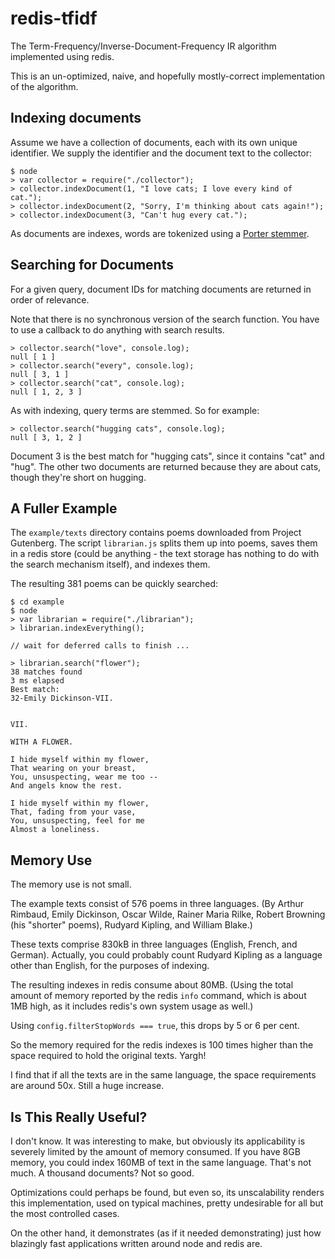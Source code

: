redis-tfidf
===========

The Term-Frequency/Inverse-Document-Frequency IR algorithm 
implemented using redis.

This is an un-optimized, naive, and hopefully mostly-correct implementation 
of the algorithm.  

Indexing documents
------------------

Assume we have a collection of documents, each with its own
unique identifier.  We supply the identifier and the document
text to the collector:

    $ node
    > var collector = require("./collector");
    > collector.indexDocument(1, "I love cats; I love every kind of cat.");
    > collector.indexDocument(2, "Sorry, I'm thinking about cats again!");
    > collector.indexDocument(3, "Can't hug every cat.");

As documents are indexes, words are tokenized using a 
[Porter stemmer](https://github.com/jedp/porter-stemmer).

 
Searching for Documents
-----------------------

For a given query, document IDs for matching documents are returned in order of
relevance.

Note that there is no synchronous version of the search function.  You have to 
use a callback to do anything with search results.

    > collector.search("love", console.log);
    null [ 1 ]
    > collector.search("every", console.log);
    null [ 3, 1 ]
    > collector.search("cat", console.log);
    null [ 1, 2, 3 ]

As with indexing, query terms are stemmed.  So for example:

    > collector.search("hugging cats", console.log);
    null [ 3, 1, 2 ]

Document 3 is the best match for "hugging cats", since it contains "cat" and
"hug".  The other two documents are returned because they are about cats,
though they're short on hugging.

A Fuller Example
----------------

The `example/texts` directory contains poems downloaded from Project
Gutenberg.  The script `librarian.js` splits them up into poems, saves
them in a redis store (could be anything - the text storage has nothing
to do with the search mechanism itself), and indexes them.

The resulting 381 poems can be quickly searched:

    $ cd example
    $ node
    > var librarian = require("./librarian");
    > librarian.indexEverything();

    // wait for deferred calls to finish ...

    > librarian.search("flower");
    38 matches found
    3 ms elapsed
    Best match:
    32-Emily Dickinson-VII.


    VII.

    WITH A FLOWER.

    I hide myself within my flower,
    That wearing on your breast,
    You, unsuspecting, wear me too --
    And angels know the rest.

    I hide myself within my flower,
    That, fading from your vase,
    You, unsuspecting, feel for me
    Almost a loneliness.

Memory Use
----------

The memory use is not small.

The example texts consist of 576 poems in three languages.  (By Arthur Rimbaud,
Emily Dickinson, Oscar Wilde, Rainer Maria Rilke, Robert Browning (his
"shorter" poems), Rudyard Kipling, and William Blake.)

These texts comprise 830kB in three languages (English, French, and German).
Actually, you could probably count Rudyard Kipling as a language other than
English, for the purposes of indexing.   

The resulting indexes in redis consume about 80MB.  (Using the total amount of
memory reported by the redis `info` command, which is about 1MB high, as it
includes redis's own system usage as well.)

Using `config.filterStopWords === true`, this drops by 5 or 6 per cent.

So the memory required for the redis indexes is 100 times higher than
the space required to hold the original texts.  Yargh!

I find that if all the texts are in the same language, the space requirements
are around 50x.  Still a huge increase.

Is This Really Useful?
----------------------

I don't know.  It was interesting to make, but obviously its applicability is
severely limited by the amount of memory consumed.  If you have 8GB memory, you
could index 160MB of text in the same language.  That's not much.  A thousand
documents?  Not so good.

Optimizations could perhaps be found, but even so, its unscalability renders
this implementation, used on typical machines, pretty undesirable for all but
the most controlled cases.

On the other hand, it demonstrates (as if it needed demonstrating) just how
blazingly fast applications written around node and redis are.  


